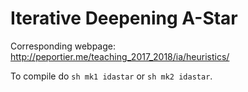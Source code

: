 # Iterative Deepening A-Star

Corresponding webpage: http://peportier.me/teaching_2017_2018/ia/heuristics/

To compile do `sh mk1 idastar` or `sh mk2 idastar`.


